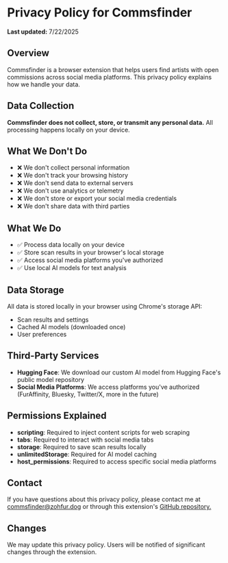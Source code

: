 # Privacy Policy for Commsfinder

**Last updated:** 7/22/2025

## Overview

Commsfinder is a browser extension that helps users find artists with open commissions across social media platforms. This privacy policy explains how we handle your data.

## Data Collection

**Commsfinder does not collect, store, or transmit any personal data.** All processing happens locally on your device.

## What We Don't Do

- ❌ We don't collect personal information
- ❌ We don't track your browsing history
- ❌ We don't send data to external servers
- ❌ We don't use analytics or telemetry
- ❌ We don't store or export your social media credentials
- ❌ We don't share data with third parties

## What We Do

- ✅ Process data locally on your device
- ✅ Store scan results in your browser's local storage
- ✅ Access social media platforms you've authorized
- ✅ Use local AI models for text analysis

## Data Storage

All data is stored locally in your browser using Chrome's storage API:

- Scan results and settings
- Cached AI models (downloaded once)
- User preferences

## Third-Party Services

- **Hugging Face**: We download our custom AI model from Hugging Face's public model repository
- **Social Media Platforms**: We access platforms you've authorized (FurAffinity, Bluesky, Twitter/X, more in the future)

## Permissions Explained

- **scripting**: Required to inject content scripts for web scraping
- **tabs**: Required to interact with social media tabs
- **storage**: Required to save scan results locally
- **unlimitedStorage**: Required for AI model caching
- **host_permissions**: Required to access specific social media platforms

## Contact

If you have questions about this privacy policy, please contact me at <commsfinder@zohfur.dog> or through this extension's [GitHub repository.](url=https://github.com/zohfur/commsfinder)

## Changes

We may update this privacy policy. Users will be notified of significant changes through the extension.
